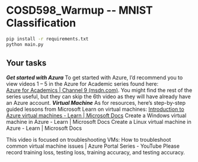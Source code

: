 # COSD598_Warmup -- MNIST Classification

```bash
pip install -r requirements.txt
python main.py
```
## Your tasks
***Get started with Azura***
To get started with Azure, I’d recommend you to view videos 1 – 5 in the Azure for Academic series found here:\
<a href="https://channel9.msdn.com/Series/Azure-for-Academics">Azure for Academics | Channel 9 (msdn.com)</a>. You might find the rest of the series useful, but they can skip the 6th video as they will have already have an Azure account.
***Virtual Machine***
As for resources, here’s step-by-step guided lessons from Microsoft Learn on virtual machines:
<a href="https://docs.microsoft.com/en-us/learn/modules/intro-to-azure-virtual-machines/">Introduction to Azure virtual machines - Learn | Microsoft Docs</a>
Create a Windows virtual machine in Azure - Learn | Microsoft Docs
Create a Linux virtual machine in Azure - Learn | Microsoft Docs
 
This video is focused on troubleshooting VMs: How to troubleshoot common virtual machine issues | Azure Portal Series - YouTube
Please record training loss, testing loss, training accuracy, and testing accuracy.
